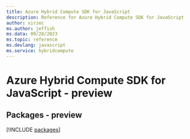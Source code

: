 ```yaml
---
title: Azure Hybrid Compute SDK for JavaScript
description: Reference for Azure Hybrid Compute SDK for JavaScript
author: xirzec
ms.author: jeffish
ms.data: 09/28/2023
ms.topic: reference
ms.devlang: javascript
ms.service: hybridcompute
---
```

# Azure Hybrid Compute SDK for JavaScript - preview
## Packages - preview
[!INCLUDE [packages](hybrid-compute-index.md)]
